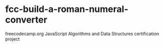 # fcc-build-a-roman-numeral-converter
freecodecamp.org JavaScript Algorithms and Data Structures certification project
